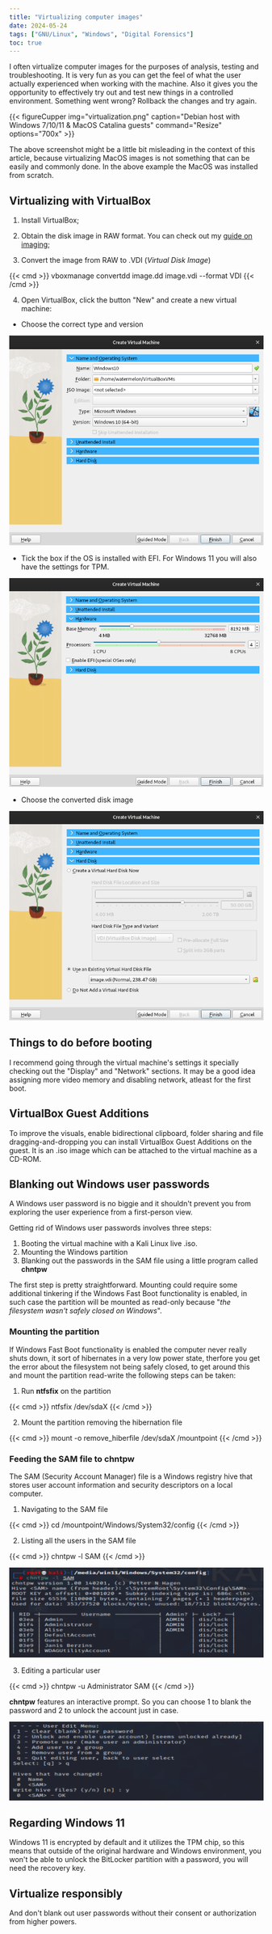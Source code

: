 ```yaml
---
title: "Virtualizing computer images"
date: 2024-05-24
tags: ["GNU/Linux", "Windows", "Digital Forensics"]
toc: true
---
```

I often virtualize computer images for the purposes of analysis, testing and troubleshooting. It is very fun as you can get the feel of what the user actually experienced when working with the machine. Also it gives you the opportunity to effectively try out and test new things in a controlled environment. Something went wrong? Rollback the changes and try again. 



{{< figureCupper
img="virtualization.png"
caption="Debian host with Windows 7/10/11 & MacOS Catalina guests"
command="Resize"
options="700x" >}}

The above screenshot might be a little bit misleading in the context of this article, because virtualizing MacOS images is not something that can be easily and commonly done. In the above example the MacOS was installed from scratch.


## Virtualizing with VirtualBox

1. Install VirtualBox;

2. Obtain the disk image in RAW format. You can check out my [guide on imaging](https://dvilcans.com/imaging);

3. Convert the image from RAW to .VDI (_Virtual Disk Image_)

{{< cmd >}}
vboxmanage convertdd image.dd image.vdi --format VDI
{{< /cmd >}}

4. Open VirtualBox, click the button "New" and create a new virtual machine:

* Choose the correct type and version

<center><img src="virtualbox1.png";></center>

* Tick the box if the OS is installed with EFI. For Windows 11 you will also have the settings for TPM.

<center><img src="virtualbox2.png";></center>


* Choose the converted disk image

<center><img src="virtualbox3.png";></center>

## Things to do before booting

I recommend going through the virtual machine's settings it specially checking out the "Display" and "Network" sections. It may be a good idea assigning more video memory and disabling network, atleast for the first boot.

## VirtualBox Guest Additions

To improve the visuals, enable bidirectional clipboard, folder sharing and file dragging-and-dropping you can install VirtualBox Guest Additions on the guest. It is an .iso image which can be attached to the virtual machine as a CD-ROM. 

## Blanking out Windows user passwords

A Windows user password is no biggie and it shouldn't prevent you from exploring the user experience from a first-person view. 

Getting rid of Windows user passwords involves three steps:

1. Booting the virtual machine with a Kali Linux live .iso.
2. Mounting the Windows partition
3. Blanking out the passwords in the SAM file using a little program called **chntpw**

The first step is pretty straightforward. Mounting could require some additional tinkering if the Windows Fast Boot functionality is enabled, in such case the partition will be mounted as read-only because "*the filesystem wasn't safely closed on Windows*".

### Mounting the partition

If Windows Fast Boot functionality is enabled the computer never really shuts down, it sort of hibernates in a very low power state, therfore you get the error about the filesystem not being safely closed, to get around this and mount the partition read-write the following steps can be taken:

1. Run **ntfsfix** on the partition

{{< cmd >}}
ntfsfix /dev/sdaX
{{< /cmd >}}

2. Mount the partition removing the hibernation file

{{< cmd >}}
mount -o remove_hiberfile /dev/sdaX /mountpoint
{{< /cmd >}}

### Feeding the SAM file to chntpw

The SAM (Security Account Manager) file is a Windows registry hive that stores user account information and security descriptors on a local computer. 

1. Navigating to the SAM file

{{< cmd >}}
cd /mountpoint/Windows/System32/config
{{< /cmd >}}

2. Listing all the users in the SAM file

{{< cmd >}}
chntpw -l SAM
{{< /cmd >}}

<center><img src="chntpw.png";></center>

3. Editing a particular user

{{< cmd >}}
chntpw -u Administrator SAM
{{< /cmd >}}

**chntpw** features an interactive prompt. So you can choose 1 to blank the password and 2 to unlock the account just in case.

<center><img src="chntpw2.png";></center>

## Regarding Windows 11

Windows 11 is encrypted by default and it utilizes the TPM chip, so this means that outside of the original hardware and Windows environment, you won't be able to unlock the BitLocker partition with a password, you will need the recovery key.

## Virtualize responsibly

And don't blank out user passwords without their consent or authorization from higher powers. 


